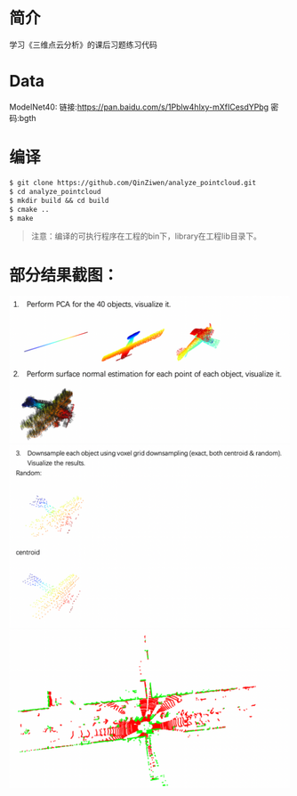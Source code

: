 # 简介
学习《三维点云分析》的课后习题练习代码

# Data
ModelNet40: 链接:https://pan.baidu.com/s/1Pblw4hlxy-mXfICesdYPbg  密码:bgth

# 编译
```
$ git clone https://github.com/QinZiwen/analyze_pointcloud.git
$ cd analyze_pointcloud
$ mkdir build && cd build
$ cmake ..
$ make
```

> 注意：编译的可执行程序在工程的bin下，library在工程lib目录下。

# 部分结果截图：
![](https://github.com/QinZiwen/analyze_pointcloud/blob/master/images/PCA/PCA.png)<br/>
![](https://github.com/QinZiwen/analyze_pointcloud/blob/master/images/PCA/downsample.png)<br/>
![点云中地面分割](https://github.com/QinZiwen/analyze_pointcloud/blob/master/images/Fitting/find_ground.png)<br/>
